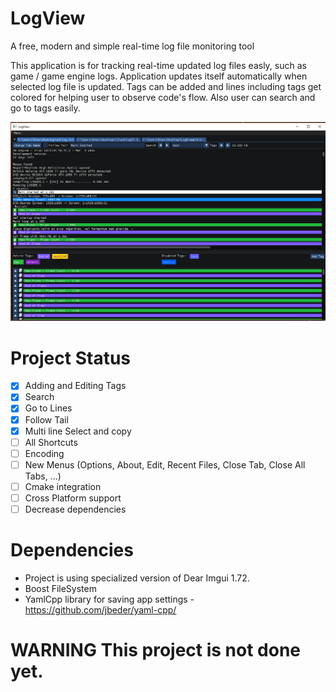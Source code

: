# LogView

A free, modern and simple real-time log file monitoring tool

This application is for tracking real-time updated log files easly, such as game / game engine logs. Application updates itself automatically when selected log file is updated. Tags can be added and lines including tags get colored for helping user to observe code's flow. Also user can search and go to tags easily. 

![alt text](https://github.com/kayaocal/LogView/blob/master/ss.png?raw=true)

# Project Status
- [x] Adding and Editing Tags
- [x] Search 
- [x] Go to Lines
- [x] Follow Tail
- [x] Multi line Select and copy
- [ ] All Shortcuts
- [ ] Encoding
- [ ] New Menus (Options, About, Edit, Recent Files, Close Tab, Close All Tabs, ...)
- [ ] Cmake integration
- [ ] Cross Platform support
- [ ] Decrease dependencies

# Dependencies
  - Project is using specialized version of Dear Imgui 1.72. 
  - Boost FileSystem
  - YamlCpp library for saving app settings - https://github.com/jbeder/yaml-cpp/


# WARNING This project is not done yet. 
